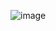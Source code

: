 ![image](https://github.com/Lalefal/Fullstack/assets/94318146/e24c5b32-dedb-4033-96b8-e4dc2df0a13b)
